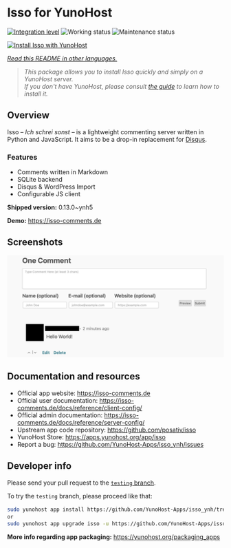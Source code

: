 <!--
N.B.: This README was automatically generated by <https://github.com/YunoHost/apps/tree/master/tools/readme_generator>
It shall NOT be edited by hand.
-->

# Isso for YunoHost

[![Integration level](https://dash.yunohost.org/integration/isso.svg)](https://ci-apps.yunohost.org/ci/apps/isso/) ![Working status](https://ci-apps.yunohost.org/ci/badges/isso.status.svg) ![Maintenance status](https://ci-apps.yunohost.org/ci/badges/isso.maintain.svg)

[![Install Isso with YunoHost](https://install-app.yunohost.org/install-with-yunohost.svg)](https://install-app.yunohost.org/?app=isso)

*[Read this README in other languages.](./ALL_README.md)*

> *This package allows you to install Isso quickly and simply on a YunoHost server.*  
> *If you don't have YunoHost, please consult [the guide](https://yunohost.org/install) to learn how to install it.*

## Overview

Isso – *Ich schrei sonst* – is a lightweight commenting server written in Python and JavaScript. It aims to be a drop-in replacement for
[Disqus](http://disqus.com).

### Features

- Comments written in Markdown
- SQLite backend
- Disqus & WordPress Import
- Configurable JS client 

**Shipped version:** 0.13.0~ynh5

**Demo:** <https://isso-comments.de>

## Screenshots

![Screenshot of Isso](./doc/screenshots/example.jpg)

## Documentation and resources

- Official app website: <https://isso-comments.de>
- Official user documentation: <https://isso-comments.de/docs/reference/client-config/>
- Official admin documentation: <https://isso-comments.de/docs/reference/server-config/>
- Upstream app code repository: <https://github.com/posativ/isso>
- YunoHost Store: <https://apps.yunohost.org/app/isso>
- Report a bug: <https://github.com/YunoHost-Apps/isso_ynh/issues>

## Developer info

Please send your pull request to the [`testing` branch](https://github.com/YunoHost-Apps/isso_ynh/tree/testing).

To try the `testing` branch, please proceed like that:

```bash
sudo yunohost app install https://github.com/YunoHost-Apps/isso_ynh/tree/testing --debug
or
sudo yunohost app upgrade isso -u https://github.com/YunoHost-Apps/isso_ynh/tree/testing --debug
```

**More info regarding app packaging:** <https://yunohost.org/packaging_apps>
